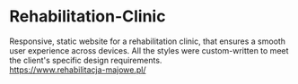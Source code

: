 # Rehabilitation-Clinic
Responsive, static website for a rehabilitation clinic, that ensures a smooth user experience across devices. All the styles were custom-written to meet the client's specific design requirements.\
https://www.rehabilitacja-majowe.pl/
